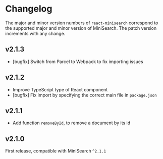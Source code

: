 # Changelog

The major and minor version numbers of `react-minisearch` correspond to the
supported major and minor version of MiniSearch. The patch version increments
with any change.

## v2.1.3

  - [bugfix] Switch from Parcel to Webpack to fix importing issues

## v2.1.2

  - Improve TypeScript type of React component
  - [bugfix] Fix import by specifying the correct main file in `package.json`

## v2.1.1

  - Add function `removeById`, to remove a document by its id

## v2.1.0

First release, compatible with MiniSearch `^2.1.1`
